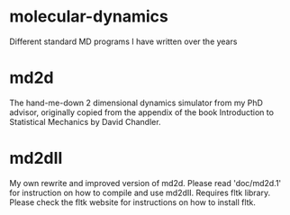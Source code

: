 molecular-dynamics
==================

Different standard MD programs I have written over the years

md2d
====
The hand-me-down 2 dimensional dynamics simulator from my PhD advisor,
originally copied from the appendix of the book Introduction to Statistical Mechanics by David
Chandler.

md2dII
======
My own rewrite and improved version of md2d.  Please read 'doc/md2d.1' for instruction on how to compile and use md2dII.  Requires fltk library.  Please check the fltk website for instructions on how to install fltk.

